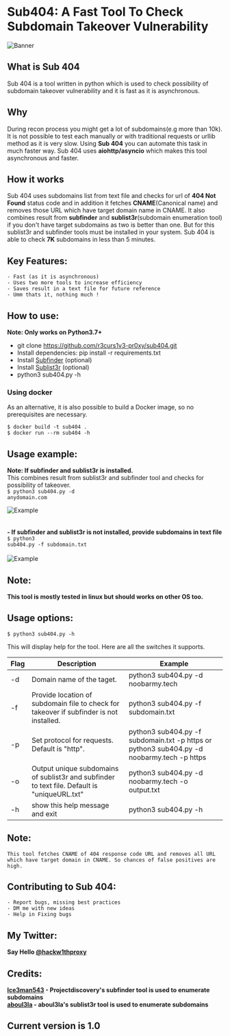 # Sub404: A Fast Tool To Check Subdomain Takeover Vulnerability
![Banner](https://github.com/r3curs1v3-pr0xy/sub404/blob/master/banner.png)

## What is Sub 404
Sub 404 is a tool written in python which is used to check possibility of subdomain takeover vulnerability and it is fast as it is asynchronous.

## Why
During recon process you might get a lot of subdomains(e.g more than 10k). It is not possible to test each manually or with traditional requests or urllib method as it is very slow. Using <b>Sub 404</b> you can automate this task in much faster way. Sub 404 uses <b>aiohttp/asyncio</b> which makes this tool asynchronous and faster.

## How it works
Sub 404 uses subdomains list from text file and checks for url of <b>404 Not Found</b> status code and in addition it fetches <b>CNAME</b>(Canonical name) and removes those URL which have target domain name in CNAME. It also combines result from <b>subfinder</b> and <b>sublist3r</b>(subdomain enumeration tool) if you don't have target subdomains as two is better than one. But for this sublist3r and subfinder tools must be installed in your system. Sub 404 is able to check <b>7K</b> subdomains in less than 5 minutes.

## Key Features:
```
- Fast (as it is asynchronous)
- Uses two more tools to increase efficiency
- Saves result in a text file for future reference
- Umm thats it, nothing much !
```
## How to use:
<b>Note: Only works on Python3.7+</b>

- git clone https://github.com/r3curs1v3-pr0xy/sub404.git
- Install dependencies: pip install -r requirements.txt
- Install [Subfinder](https://github.com/projectdiscovery/subfinder) (optional)
- Install [Sublist3r](https://github.com/aboul3la/Sublist3r) (optional)
- python3 sub404.py -h 

### Using docker
As an alternative, it is also possible to build a Docker image, so no prerequisites are necessary.
```
$ docker build -t sub404 .
$ docker run --rm sub404 -h
```

## Usage example:

<b>Note: If subfinder and sublist3r is installed.</b><br>
This combines result from sublist3r and subfinder tool and checks for possibility of takeover.<br>
<code>$ python3 sub404.py -d anydomain.com</code>

![Example](https://github.com/r3curs1v3-pr0xy/sub404/blob/master/example1.png)
<br><br><br>
<b> - If subfinder and sublist3r is not installed, provide subdomains in text file</b><br>
<code>$ python3 sub404.py -f subdomain.txt</code><br><br>
![Example](https://github.com/r3curs1v3-pr0xy/sub404/blob/master/example.png)
## Note:
<b>This tool is mostly tested in linux but should works on other OS too.</b>
## Usage options:
```
$ python3 sub404.py -h
```
This will display help for the tool. Here are all the switches it supports.


|Flag |                Description                                             |                       Example                            |
|-----|------------------------------------------------------------------------|----------------------------------------------------------|
|  -d  | Domain name of the taget.                                                | python3 sub404.py -d noobarmy.tech                      |
| -f   | Provide location of subdomain file to check for takeover if subfinder is not installed. | python3 sub404.py -f subdomain.txt|
| -p | Set protocol for requests. Default is "http".| python3 sub404.py -f subdomain.txt -p https or python3 sub404.py -d noobarmy.tech -p https|
| -o | Output unique subdomains of sublist3r and subfinder to text file. Default is "uniqueURL.txt" | python3 sub404.py -d noobarmy.tech -o output.txt|
| -h | show this help message and exit | python3 sub404.py -h|

## Note:
```
This tool fetches CNAME of 404 response code URL and removes all URL which have target domain in CNAME. So chances of false positives are high.
```

## Contributing to Sub 404:
```
- Report bugs, missing best practices
- DM me with new ideas
- Help in Fixing bugs
```
## My Twitter:
<b>Say Hello [@hackw1thproxy](https://twitter.com/hackw1thproxy/)

## Credits:
[Ice3man543](https://github.com/Ice3man543) - Projectdiscovery's subfinder tool is used to enumerate subdomains<br>
[aboul3la](https://github.com/aboul3la) - aboul3la's sublist3r tool is used to enumerate subdomains

## Current version is 1.0
